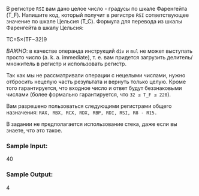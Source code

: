 В регистре `RSI` вам дано целое число - градусы по шкале Фаренгейта (T_F). Напишите код, который получит в регистре `RSI` сответствующее значение по шкале Цельсия (T_C). Формула для перевода из шкалы Фаренгейта в шкалу Цельсия:

TC=5×(TF−32)9 

*ВАЖНО*: в качестве операнда инструкций `div` и `mul` не может выступать просто число (a. k. a. immediate), т. е. вам придется загрузить делитель/множитель в регистр и использовать регистр.

Так как мы не рассматривали операции с нецелыми числами, нужно отбросить нецелую часть результата и вернуть только целую. Кроме того гарантируется, что входное число и ответ будут беззнаковыми числами (более формально гарантируется, что `32 ≤ T_F ≤ 220`).

Вам разрешено пользоваться следующими регистрами общего назначения: `RAX, RBX, RCX, RDX, RBP, RDI, RSI, R8 - R15.`

В задании не предполагается использование стека, даже если вы знаете, что это такое.

### Sample Input:

40

### Sample Output:

4